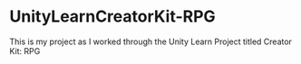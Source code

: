 # UnityLearnCreatorKit-RPG
This is my project as I worked through the Unity Learn Project titled Creator Kit: RPG
